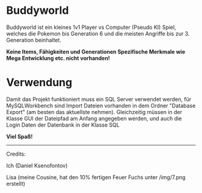 # Buddyworld
Buddyworld ist ein kleines 1v1 Player vs Computer (Pseudo KI) Spiel, welches die Pokemon bis Generation 6 und die meisten Angriffe bis zur 3. Generation beinhaltet.
<p><b>Keine Items, Fähigkeiten und Generationen Spezifische Merkmale wie Mega Entwicklung etc. nicht vorhanden!</b></p>

# Verwendung
Damit das Projekt funktioniert muss ein SQL Server verwendet werden, für MySQLWorkbench sind Import Dateien vorhanden in dem Ordner "Database Export" (am besten das aktuellste nehmen).
Gleichzeitig müssen in der Klasse GUI der Dateipfad am Anfang angegeben werden, und auch die Login Daten der Datenbank in der Klasse SQL
<br>

<b>Viel Spaß!</b>
<hr>
Credits:
<p>Ich (Daniel Ksenofontov)</p>
<p></p>Lisa (meine Cousine, hat den 10% fertigen Feuer Fuchs unter /img/7.png erstellt)</p>
